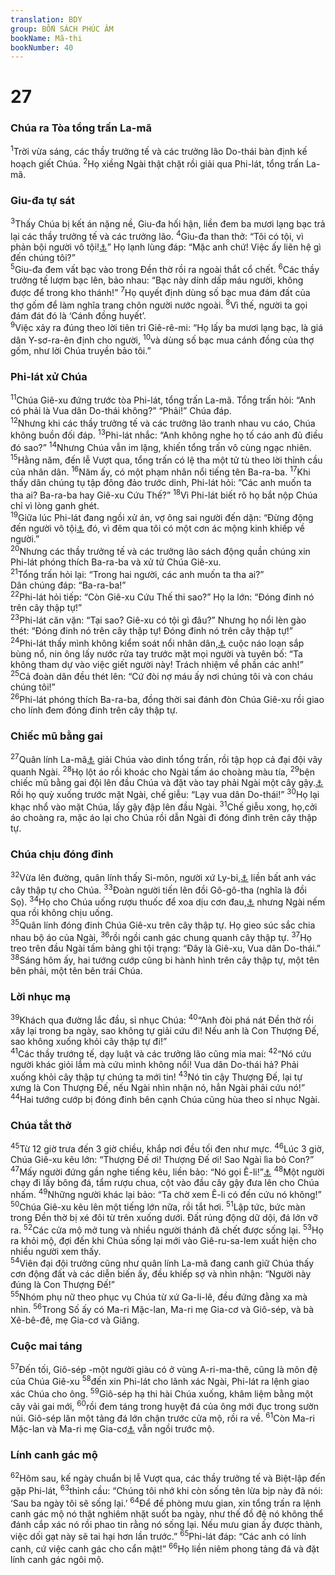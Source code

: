 ```yaml
---
translation: BDY
group: BỐN SÁCH PHÚC ÂM
bookName: Mã-thi 
bookNumber: 40
---
```


<div class="title"><h1>27</h1><h3>Chúa ra Tòa tổng trấn La-mã</h3></div>
<span class="verse mat_27_1"><sup>1</sup>Trời vừa sáng, các thầy trưởng tế và các trưởng lão Do-thái bàn định kế hoạch giết Chúa. </span>
<span class="verse mat_27_2"><sup>2</sup>Họ xiềng Ngài thật chặt rồi giải qua Phi-lát, tổng trấn La-mã.</span>
<div class="title"><h3>Giu-đa tự sát</h3></div>
<span class="verse mat_27_3"><sup>3</sup>Thấy Chúa bị kết án nặng nề, Giu-đa hối hận, liền đem ba mươi lạng bạc trả lại các thầy trưởng tế và các trưởng lão. </span>
<span class="verse mat_27_4"><sup>4</sup>Giu-đa than thở: “Tôi có tội, vì phản bội người vô tội!<a href="#" data-toggle="tooltip" data-placement="bottom" title="Nt phản bội huyết vô tội">⚓</a>” Họ lạnh lùng đáp: “Mặc anh chứ! Việc ấy liên hệ gì đến chúng tôi?”<br/></span>
<span class="verse mat_27_5"><sup>5</sup>Giu-đa đem vất bạc vào trong Đền thờ rồi ra ngoài thắt cổ chết. </span>
<span class="verse mat_27_6"><sup>6</sup>Các thầy trưởng tế lượm bạc lên, bảo nhau: “Bạc này dính dấp máu người, không được để trong kho thánh!” </span>
<span class="verse mat_27_7"><sup>7</sup>Họ quyết định dùng số bạc mua đám đất của thợ gốm để làm nghĩa trang chôn người nước ngoài.</span>
<span class="verse mat_27_8"><sup>8</sup>Vì thế, người ta gọi đám đát đó là ‘Cánh đồng huyết’.<br/></span>
<span class="verse mat_27_9"><sup>9</sup>Việc xảy ra đúng theo lời tiên tri Giê-rê-mi: “Họ lấy ba mươi lạng bạc, là giá dân Y-sơ-ra-ên định cho người, </span>
<span class="verse mat_27_10"><sup>10</sup>và dùng số bạc mua cánh đồng của thợ gốm, như lời Chúa truyền bảo tôi.”</span>
<div class="title"><h3>Phi-lát xử Chúa</h3></div>
<span class="verse mat_27_11"><sup>11</sup>Chúa Giê-xu đứng trước tòa Phi-lát, tổng trấn La-mã. Tổng trấn hỏi: “Anh có phải là Vua dân Do-thái không?” “Phải!” Chúa đáp.<br/></span>
<span class="verse mat_27_12"><sup>12</sup>Nhưng khi các thầy trưởng tế và các trưởng lão tranh nhau vu cáo, Chúa không buồn đối đáp. </span>
<span class="verse mat_27_13"><sup>13</sup>Phi-lát nhắc: “Anh không nghe họ tố cáo anh đủ điều đó sao?” </span>
<span class="verse mat_27_14"><sup>14</sup>Nhưng Chúa vẫn im lặng, khiến tổng trấn vô cùng ngạc nhiên.<br/></span>
<span class="verse mat_27_15"><sup>15</sup>Hằng năm, đến lễ Vượt qua, tổng trấn có lệ tha một tử tù theo lời thỉnh cầu của nhân dân. </span>
<span class="verse mat_27_16"><sup>16</sup>Năm ấy, có một phạm nhân nổi tiếng tên Ba-ra-ba. </span>
<span class="verse mat_27_17"><sup>17</sup>Khi thấy dân chúng tụ tập đông đảo trước dinh, Phi-lát hỏi: ”Các anh muốn ta tha ai? Ba-ra-ba hay Giê-xu Cứu Thế?” </span>
<span class="verse mat_27_18"><sup>18</sup>Vì Phi-lát biết rõ họ bắt nộp Chúa chỉ vì lòng ganh ghét.<br/></span>
<span class="verse mat_27_19"><sup>19</sup>Giữa lúc Phi-lát đang ngồi xử án, vợ ông sai người đến dặn: “Đừng động đến người vô tội<a href="#" data-toggle="tooltip" data-placement="bottom" title="Nt công chính">⚓</a> đó, vì đêm qua tôi có một cơn ác mộng kinh khiếp về người.”<br/></span>
<span class="verse mat_27_20"><sup>20</sup>Nhưng các thầy trưởng tế và các trưởng lão sách động quần chúng xin Phi-lát phóng thích Ba-ra-ba và xử tử Chúa Giê-xu.<br/></span>
<span class="verse mat_27_21"><sup>21</sup>Tổng trấn hỏi lại: “Trong hai người, các anh muốn ta tha ai?”<br/>Dân chúng đáp: “Ba-ra-ba!”<br/></span>
<span class="verse mat_27_22"><sup>22</sup>Phi-lát hỏi tiếp: “Còn Giê-xu Cứu Thế thi sao?” Họ la lớn: “Đóng đinh nó trên cây thập tự!”<br/></span>
<span class="verse mat_27_23"><sup>23</sup>Phi-lát căn vặn: “Tại sao? Giê-xu có tội gì đâu?” Nhưng họ nổi lèn gào thét: “Đóng đinh nó trên cây thập tự! Đóng đinh nó trên cây thập tự!”<br/></span>
<span class="verse mat_27_24"><sup>24</sup>Phi-lát thấy mình không kiểm soát nổi nhân dân,<a href="#" data-toggle="tooltip" data-placement="bottom" title="Nt thấy không thì làm gì hơn được">⚓</a> cuộc náo loạn sắp bùng nổ, nin ông lấy nước rửa tay trước mặt mọi người và tuyên bố: “Ta không tham dự vào việc giết người này! Trách nhiệm về phần các anh!”<br/></span>
<span class="verse mat_27_25"><sup>25</sup>Cả đoàn dân đều thét lên: “Cứ đòi nợ máu ấy nơi chúng tôi và con cháu chúng tôi!”<br/></span>
<span class="verse mat_27_26"><sup>26</sup>Phi-lát phóng thích Ba-ra-ba, đồng thời sai đánh đòn Chúa Giê-xu rồi giao cho lính đem đóng đinh trên cây thập tự.</span>
<div class="title"><h3>Chiếc mũ bằng gai</h3></div>
<span class="verse mat_27_27"><sup>27</sup>Quân lính La-mã<a href="#" data-toggle="tooltip" data-placement="bottom" title="Nt của tổng trấn  sậy">⚓</a> giải Chúa vào dinh tổng trấn, rồi tập họp cả đại đội vây quanh Ngài. </span>
<span class="verse mat_27_28"><sup>28</sup>Họ lột áo rồi khoác cho Ngài tấm áo choàng màu tía, </span>
<span class="verse mat_27_29"><sup>29</sup>bện chiếc mũ bằng gai đội lên đầu Chúa và đặt vào tay phải Ngài một cây gậy.<a href="#" data-toggle="tooltip" data-placement="bottom" title="Gậy bằng cây">⚓</a> Rồi họ quỳ xuống trước mặt Ngài, chế giễu: “Lạy vua dân Do-thái!” </span>
<span class="verse mat_27_30"><sup>30</sup>Họ lại khạc nhổ vào mặt Chúa, lấy gậy đập lên đầu Ngài. </span>
<span class="verse mat_27_31"><sup>31</sup>Chế giễu xong, họ,cởi áo choàng ra, mặc áo lại cho Chúa rồi dẫn Ngài đi đóng đinh trên cây thập tự.</span>
<div class="title"><h3>Chúa chịu đóng đinh</h3></div>
<span class="verse mat_27_32"><sup>32</sup>Vừa lên đường, quân lính thấy Si-môn, người xứ Ly-bi,<a href="#" data-toggle="tooltip" data-placement="bottom" title="Nt Kuréne (nay thuộc nước Ly-bi, Phi châu)">⚓</a> liền bất anh vác cây thập tự cho Chúa. </span>
<span class="verse mat_27_33"><sup>33</sup>Đoàn người tiến lên đồi Gô-gô-tha (nghĩa là đồi Sọ). </span>
<span class="verse mat_27_34"><sup>34</sup>Họ cho Chúa uống rượu thuốc để xoa dịu cơn đau,<a href="#" data-toggle="tooltip" data-placement="bottom" title="Nt  rượu pha mật đắng">⚓</a> nhưng Ngài nếm qua rồi không chịu uống.<br/></span>
<span class="verse mat_27_35"><sup>35</sup>Quân lính đóng đinh Chúa Giê-xu trên cây thập tự. Họ gieo súc sắc chia nhau bộ áo của Ngài, </span>
<span class="verse mat_27_36"><sup>36</sup>rồi ngồi canh gác chung quanh cây thập tự. </span>
<span class="verse mat_27_37"><sup>37</sup>Họ treo trên đầu Ngài tấm bảng ghi tội trạng: “Đây là Giê-xu, Vua dân Do-thái.” </span>
<span class="verse mat_27_38"><sup>38</sup>Sáng hôm ấy, hai tướng cướp cũng bi hành hình trên cây thập tự, một tên bên phải, một tên bên trái Chúa.</span>
<div class="title"><h3>Lời nhục mạ</h3></div>
<span class="verse mat_27_39"><sup>39</sup>Khách qua đường lắc đầu, sỉ nhục Chúa: </span>
<span class="verse mat_27_40"><sup>40</sup>“Anh đòi phá nát Đền thờ rồi xây lại trong ba ngày, sao không tự giải cứu đi! Nếu anh là Con Thượng Đế, sao không xuống khỏi cây thập tự đi!”<br/></span>
<span class="verse mat_27_41"><sup>41</sup>Các thầy trướng tế, dạy luật và các trưởng lão cũng mỉa mai: </span>
<span class="verse mat_27_42"><sup>42</sup>“Nó cứu người khác giỏi lắm mà cứu mình không nổi! Vua dân Do-thái hả? Phải xuống khỏi cây thập tự chúng ta mới tin! </span>
<span class="verse mat_27_43"><sup>43</sup>Nó tin cậy Thượng Đế, lại tự xưng là Con Thượng Đế, nếu Ngài nhìn nhận nó, hẳn Ngài phải cứu nó!” </span>
<span class="verse mat_27_44"><sup>44</sup>Hai tướng cướp bị đóng đinh bên cạnh Chúa cũng hùa theo sỉ nhục Ngài.</span>
<div class="title"><h3>Chúa tắt thở</h3></div>
<span class="verse mat_27_45"><sup>45</sup>Từ 12 giờ trưa đến 3 giờ chiều, khắp nơi đều tối đen như mực. </span>
<span class="verse mat_27_46"><sup>46</sup>Lúc 3 giờ, Chúa Giê-xu kêu lớn: “Thượng Đế ơi! Thượng Đế ơi! Sao Ngài lìa bỏ Con?” </span>
<span class="verse mat_27_47"><sup>47</sup>Mấy người đứng gần nghe tiếng kêu, liền bảo: “Nó gọi Ê-li!”<a href="#" data-toggle="tooltip" data-placement="bottom" title="Tên Ê-li gần giống tên Thượng Đế (Elí) trong ngôn ngữ A-ram">⚓</a> </span>
<span class="verse mat_27_48"><sup>48</sup>Một người chạy đi lấy bông đá, tẩm rượu chua, cột vào đầu cây gậy đưa lên cho Chúa nhấm. </span>
<span class="verse mat_27_49"><sup>49</sup>Những người khác lại bảo: “Ta chờ xem Ê-li có đến cứu nó không!”<br/></span>
<span class="verse mat_27_50"><sup>50</sup>Chúa Giê-xu kêu lên một tiếng lớn nữa, rồi tắt hơi. </span>
<span class="verse mat_27_51"><sup>51</sup>Lập tức, bức màn trong Đền thờ bị xé đôi từ trên xuống dưới. Đất rúng động dữ dội, đá lớn vỡ ra. </span>
<span class="verse mat_27_52"><sup>52</sup>Các cửa mộ mở tung và nhiều người thánh đã chết được sống lại. </span>
<span class="verse mat_27_53"><sup>53</sup>Họ ra khỏi mộ, đợi đến khi Chúa sống lại mới vào Giê-ru-sa-lem xuất hiện cho nhiều người xem thấy.<br/></span>
<span class="verse mat_27_54"><sup>54</sup>Viên đại đội trưởng cũng như quân lính La-mã đang canh giữ Chúa thấy cơn động đất và các diễn biến ấy, đều khiếp sợ và nhìn nhận: “Người này đúng là Con Thượng Đế!”<br/></span>
<span class="verse mat_27_55"><sup>55</sup>Nhóm phụ nữ theo phục vụ Chúa từ xứ Ga-li-lê, đều đứng đằng xa mà nhìn. </span>
<span class="verse mat_27_56"><sup>56</sup>Trong Số ấy có Ma-ri Mặc-lan, Ma-ri mẹ Gia-cơ và Giô-sép, và bà Xê-bê-đê, mẹ Gia-cơ và Giăng.</span>
<div class="title"><h3>Cuộc mai táng</h3></div>
<span class="verse mat_27_57"><sup>57</sup>Đến tối, Giô-sép -một người giàu có ở vùng A-ri-ma-thê, cũng là môn đệ của Chúa Giê-xu  </span>
<span class="verse mat_27_58"><sup>58</sup>đến xin Phi-lát cho lãnh xác Ngài, Phi-lát ra lệnh giao xác Chúa cho ông. </span>
<span class="verse mat_27_59"><sup>59</sup>Giô-sép hạ thi hài Chúa xuống, khâm liệm bằng một cây vải gai mới, </span>
<span class="verse mat_27_60"><sup>60</sup>rồi đem táng trong huyệt đá của ông mới đục trong sườn núi. Giô-sép lăn một tảng đá lớn chận trước cửa mộ, rồi ra về. </span>
<span class="verse mat_27_61"><sup>61</sup>Còn Ma-ri Mặc-lan và Ma-ri mẹ Gia-cơ<a href="#" data-toggle="tooltip" data-placement="bottom" title="Nt Ma-ri khác (xem câu 56)">⚓</a> vẫn ngồi trước mộ.</span>
<div class="title"><h3>Lính canh gác mộ</h3></div>
<span class="verse mat_27_62"><sup>62</sup>Hôm sau, kế ngày chuẩn bị lễ Vượt qua, các thầy trưởng tế và Biệt-lập đến gặp Phi-lát, </span>
<span class="verse mat_27_63"><sup>63</sup>thỉnh cầu: “Chúng tôi nhớ khi còn sống tên lừa bịp này đã nói: ‘Sau ba ngày tôi sẽ sống lại.’ </span>
<span class="verse mat_27_64"><sup>64</sup>Để đề phòng mưu gian, xin tổng trấn ra lệnh canh gác mộ nó thật nghiêm nhặt suốt ba ngày, như thế đồ đệ nó không thể đánh cắp xác nó rồi phao tin rằng nó sống lại. Nếu mưu gian ấy được thành, việc dối gạt này sẽ tai hại hơn lần trước.” </span>
<span class="verse mat_27_65"><sup>65</sup>Phi-lát đáp: “Các anh có lính canh, cứ việc canh gác cho cẩn mật!” </span>
<span class="verse mat_27_66"><sup>66</sup>Họ liền niêm phong tảng đá và đặt lính canh gác ngôi mộ.</span>
